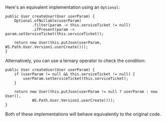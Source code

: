 Here's an equivalent implementation using an `Optional`:

```
public User createUser(User userParam) {
    Optional.ofNullable(userParam)
            .filter(param -> this.serviceTicket != null)
            .ifPresent(param -> param.setServiceTicket(this.serviceTicket));

    return new User(this.putJson(userParam, WS.Path.User.Version1.userCreate()));
}
```

Alternatively, you can use a ternary operator to check the condition:

```
public User createUser(User userParam) {
    if (userParam != null && this.serviceTicket != null) {
        userParam.setServiceTicket(this.serviceTicket);
    }

    return new User(this.putJson(userParam != null ? userParam : new User(),
            WS.Path.User.Version1.userCreate()));
}
```

Both of these implementations will behave equivalently to the original code.